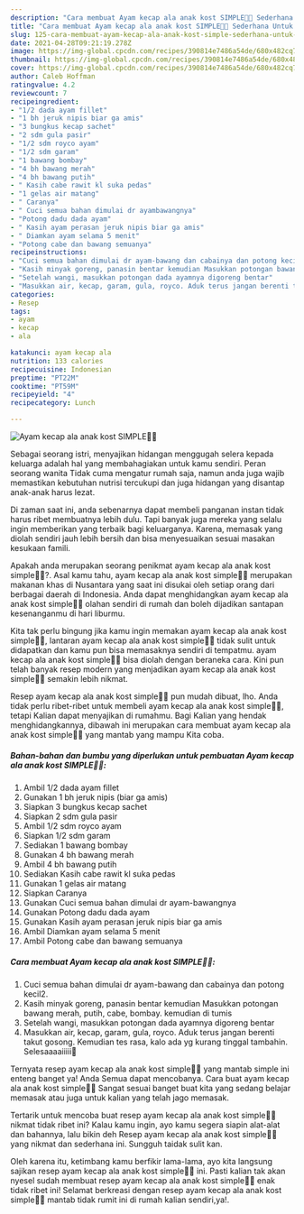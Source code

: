 ```yaml
---
description: "Cara membuat Ayam kecap ala anak kost SIMPLE👌🏼 Sederhana Untuk Jualan"
title: "Cara membuat Ayam kecap ala anak kost SIMPLE👌🏼 Sederhana Untuk Jualan"
slug: 125-cara-membuat-ayam-kecap-ala-anak-kost-simple-sederhana-untuk-jualan
date: 2021-04-28T09:21:19.278Z
image: https://img-global.cpcdn.com/recipes/390814e7486a54de/680x482cq70/ayam-kecap-ala-anak-kost-simple👌🏼-foto-resep-utama.jpg
thumbnail: https://img-global.cpcdn.com/recipes/390814e7486a54de/680x482cq70/ayam-kecap-ala-anak-kost-simple👌🏼-foto-resep-utama.jpg
cover: https://img-global.cpcdn.com/recipes/390814e7486a54de/680x482cq70/ayam-kecap-ala-anak-kost-simple👌🏼-foto-resep-utama.jpg
author: Caleb Hoffman
ratingvalue: 4.2
reviewcount: 7
recipeingredient:
- "1/2 dada ayam fillet"
- "1 bh jeruk nipis biar ga amis"
- "3 bungkus kecap sachet"
- "2 sdm gula pasir"
- "1/2 sdm royco ayam"
- "1/2 sdm garam"
- "1 bawang bombay"
- "4 bh bawang merah"
- "4 bh bawang putih"
- " Kasih cabe rawit kl suka pedas"
- "1 gelas air matang"
- " Caranya"
- " Cuci semua bahan dimulai dr ayambawangnya"
- "Potong dadu dada ayam"
- " Kasih ayam perasan jeruk nipis biar ga amis"
- " Diamkan ayam selama 5 menit"
- "Potong cabe dan bawang semuanya"
recipeinstructions:
- "Cuci semua bahan dimulai dr ayam-bawang dan cabainya dan potong kecil2."
- "Kasih minyak goreng, panasin bentar kemudian Masukkan potongan bawang merah, putih, cabe, bombay. kemudian di tumis"
- "Setelah wangi, masukkan potongan dada ayamnya digoreng bentar"
- "Masukkan air, kecap, garam, gula, royco. Aduk terus jangan berenti takut gosong. Kemudian tes rasa, kalo ada yg kurang tinggal tambahin. Selesaaaaiiiii🥰"
categories:
- Resep
tags:
- ayam
- kecap
- ala

katakunci: ayam kecap ala 
nutrition: 133 calories
recipecuisine: Indonesian
preptime: "PT22M"
cooktime: "PT59M"
recipeyield: "4"
recipecategory: Lunch

---
```



![Ayam kecap ala anak kost SIMPLE👌🏼](https://img-global.cpcdn.com/recipes/390814e7486a54de/680x482cq70/ayam-kecap-ala-anak-kost-simple👌🏼-foto-resep-utama.jpg)

Sebagai seorang istri, menyajikan hidangan menggugah selera kepada keluarga adalah hal yang membahagiakan untuk kamu sendiri. Peran seorang  wanita Tidak cuma mengatur rumah saja, namun anda juga wajib memastikan kebutuhan nutrisi tercukupi dan juga hidangan yang disantap anak-anak harus lezat.

Di zaman  saat ini, anda sebenarnya dapat membeli panganan instan tidak harus ribet membuatnya lebih dulu. Tapi banyak juga mereka yang selalu ingin memberikan yang terbaik bagi keluarganya. Karena, memasak yang diolah sendiri jauh lebih bersih dan bisa menyesuaikan sesuai masakan kesukaan famili. 



Apakah anda merupakan seorang penikmat ayam kecap ala anak kost simple👌🏼?. Asal kamu tahu, ayam kecap ala anak kost simple👌🏼 merupakan makanan khas di Nusantara yang saat ini disukai oleh setiap orang dari berbagai daerah di Indonesia. Anda dapat menghidangkan ayam kecap ala anak kost simple👌🏼 olahan sendiri di rumah dan boleh dijadikan santapan kesenanganmu di hari liburmu.

Kita tak perlu bingung jika kamu ingin memakan ayam kecap ala anak kost simple👌🏼, lantaran ayam kecap ala anak kost simple👌🏼 tidak sulit untuk didapatkan dan kamu pun bisa memasaknya sendiri di tempatmu. ayam kecap ala anak kost simple👌🏼 bisa diolah dengan beraneka cara. Kini pun telah banyak resep modern yang menjadikan ayam kecap ala anak kost simple👌🏼 semakin lebih nikmat.

Resep ayam kecap ala anak kost simple👌🏼 pun mudah dibuat, lho. Anda tidak perlu ribet-ribet untuk membeli ayam kecap ala anak kost simple👌🏼, tetapi Kalian dapat menyajikan di rumahmu. Bagi Kalian yang hendak menghidangkannya, dibawah ini merupakan cara membuat ayam kecap ala anak kost simple👌🏼 yang mantab yang mampu Kita coba.

<!--inarticleads1-->

##### Bahan-bahan dan bumbu yang diperlukan untuk pembuatan Ayam kecap ala anak kost SIMPLE👌🏼:

1. Ambil 1/2 dada ayam fillet
1. Gunakan 1 bh jeruk nipis (biar ga amis)
1. Siapkan 3 bungkus kecap sachet
1. Siapkan 2 sdm gula pasir
1. Ambil 1/2 sdm royco ayam
1. Siapkan 1/2 sdm garam
1. Sediakan 1 bawang bombay
1. Gunakan 4 bh bawang merah
1. Ambil 4 bh bawang putih
1. Sediakan  Kasih cabe rawit kl suka pedas
1. Gunakan 1 gelas air matang
1. Siapkan  Caranya
1. Gunakan  Cuci semua bahan dimulai dr ayam-bawangnya
1. Gunakan Potong dadu dada ayam
1. Gunakan  Kasih ayam perasan jeruk nipis biar ga amis
1. Ambil  Diamkan ayam selama 5 menit
1. Ambil Potong cabe dan bawang semuanya




<!--inarticleads2-->

##### Cara membuat Ayam kecap ala anak kost SIMPLE👌🏼:

1. Cuci semua bahan dimulai dr ayam-bawang dan cabainya dan potong kecil2.
1. Kasih minyak goreng, panasin bentar kemudian Masukkan potongan bawang merah, putih, cabe, bombay. kemudian di tumis
1. Setelah wangi, masukkan potongan dada ayamnya digoreng bentar
1. Masukkan air, kecap, garam, gula, royco. Aduk terus jangan berenti takut gosong. Kemudian tes rasa, kalo ada yg kurang tinggal tambahin. Selesaaaaiiiii🥰




Ternyata resep ayam kecap ala anak kost simple👌🏼 yang mantab simple ini enteng banget ya! Anda Semua dapat mencobanya. Cara buat ayam kecap ala anak kost simple👌🏼 Sangat sesuai banget buat kita yang sedang belajar memasak atau juga untuk kalian yang telah jago memasak.

Tertarik untuk mencoba buat resep ayam kecap ala anak kost simple👌🏼 nikmat tidak ribet ini? Kalau kamu ingin, ayo kamu segera siapin alat-alat dan bahannya, lalu bikin deh Resep ayam kecap ala anak kost simple👌🏼 yang nikmat dan sederhana ini. Sungguh taidak sulit kan. 

Oleh karena itu, ketimbang kamu berfikir lama-lama, ayo kita langsung sajikan resep ayam kecap ala anak kost simple👌🏼 ini. Pasti kalian tak akan nyesel sudah membuat resep ayam kecap ala anak kost simple👌🏼 enak tidak ribet ini! Selamat berkreasi dengan resep ayam kecap ala anak kost simple👌🏼 mantab tidak rumit ini di rumah kalian sendiri,ya!.

